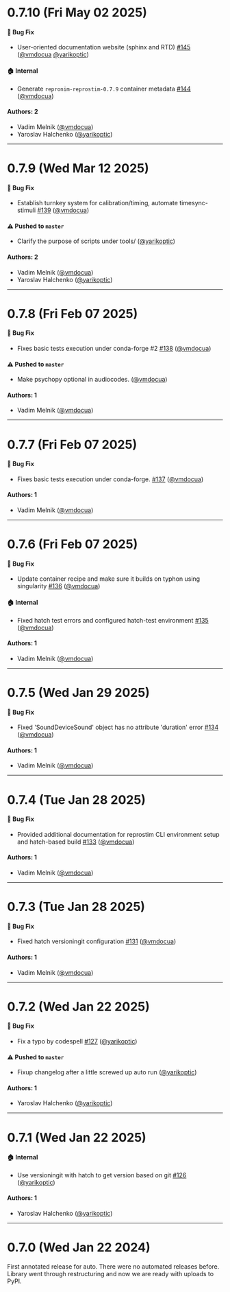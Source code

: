 # 0.7.10 (Fri May 02 2025)

#### 🐛 Bug Fix

- User-oriented documentation website (sphinx and RTD) [#145](https://github.com/ReproNim/reprostim/pull/145) ([@vmdocua](https://github.com/vmdocua) [@yarikoptic](https://github.com/yarikoptic))

#### 🏠 Internal

- Generate  `repronim-reprostim-0.7.9` container metadata [#144](https://github.com/ReproNim/reprostim/pull/144) ([@vmdocua](https://github.com/vmdocua))

#### Authors: 2

- Vadim Melnik ([@vmdocua](https://github.com/vmdocua))
- Yaroslav Halchenko ([@yarikoptic](https://github.com/yarikoptic))

---

# 0.7.9 (Wed Mar 12 2025)

#### 🐛 Bug Fix

- Establish turnkey system for calibration/timing, automate timesync-stimuli [#139](https://github.com/ReproNim/reprostim/pull/139) ([@vmdocua](https://github.com/vmdocua))

#### ⚠️ Pushed to `master`

- Clarify the purpose of scripts under tools/ ([@yarikoptic](https://github.com/yarikoptic))

#### Authors: 2

- Vadim Melnik ([@vmdocua](https://github.com/vmdocua))
- Yaroslav Halchenko ([@yarikoptic](https://github.com/yarikoptic))

---

# 0.7.8 (Fri Feb 07 2025)

#### 🐛 Bug Fix

- Fixes basic tests execution under conda-forge #2 [#138](https://github.com/ReproNim/reprostim/pull/138) ([@vmdocua](https://github.com/vmdocua))

#### ⚠️ Pushed to `master`

- Make psychopy optional in audiocodes. ([@vmdocua](https://github.com/vmdocua))

#### Authors: 1

- Vadim Melnik ([@vmdocua](https://github.com/vmdocua))

---

# 0.7.7 (Fri Feb 07 2025)

#### 🐛 Bug Fix

- Fixes basic tests execution under conda-forge. [#137](https://github.com/ReproNim/reprostim/pull/137) ([@vmdocua](https://github.com/vmdocua))

#### Authors: 1

- Vadim Melnik ([@vmdocua](https://github.com/vmdocua))

---

# 0.7.6 (Fri Feb 07 2025)

#### 🐛 Bug Fix

- Update container recipe and make sure it builds on typhon using singularity [#136](https://github.com/ReproNim/reprostim/pull/136) ([@vmdocua](https://github.com/vmdocua))

#### 🏠 Internal

- Fixed hatch test errors and configured hatch-test environment [#135](https://github.com/ReproNim/reprostim/pull/135) ([@vmdocua](https://github.com/vmdocua))

#### Authors: 1

- Vadim Melnik ([@vmdocua](https://github.com/vmdocua))

---

# 0.7.5 (Wed Jan 29 2025)

#### 🐛 Bug Fix

- Fixed 'SoundDeviceSound' object has no attribute 'duration' error [#134](https://github.com/ReproNim/reprostim/pull/134) ([@vmdocua](https://github.com/vmdocua))

#### Authors: 1

- Vadim Melnik ([@vmdocua](https://github.com/vmdocua))

---

# 0.7.4 (Tue Jan 28 2025)

#### 🐛 Bug Fix

- Provided additional documentation for reprostim CLI environment setup and hatch-based build [#133](https://github.com/ReproNim/reprostim/pull/133) ([@vmdocua](https://github.com/vmdocua))

#### Authors: 1

- Vadim Melnik ([@vmdocua](https://github.com/vmdocua))

---

# 0.7.3 (Tue Jan 28 2025)

#### 🐛 Bug Fix

- Fixed hatch versioningit configuration [#131](https://github.com/ReproNim/reprostim/pull/131) ([@vmdocua](https://github.com/vmdocua))

#### Authors: 1

- Vadim Melnik ([@vmdocua](https://github.com/vmdocua))

---

# 0.7.2 (Wed Jan 22 2025)

#### 🐛 Bug Fix

- Fix a typo by codespell [#127](https://github.com/ReproNim/reprostim/pull/127) ([@yarikoptic](https://github.com/yarikoptic))

#### ⚠️ Pushed to `master`

- Fixup changelog after a little screwed up auto run ([@yarikoptic](https://github.com/yarikoptic))

#### Authors: 1

- Yaroslav Halchenko ([@yarikoptic](https://github.com/yarikoptic))

---

# 0.7.1 (Wed Jan 22 2025)

#### 🏠 Internal

- Use versioningit with hatch to get version based on git [#126](https://github.com/ReproNim/reprostim/pull/126) ([@yarikoptic](https://github.com/yarikoptic))

#### Authors: 1

- Yaroslav Halchenko ([@yarikoptic](https://github.com/yarikoptic))

---

# 0.7.0 (Wed Jan 22 2024)

First annotated release for auto. There were no automated releases before.
Library went through restructuring and now we are ready with uploads to PyPI.
